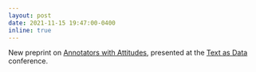 ```yaml
---
layout: post
date: 2021-11-15 19:47:00-0400
inline: true
---
```


New preprint on [Annotators with Attitudes](https://arxiv.org/abs/2111.07997), presented at the [Text as Data](https://tada2021.org/) conference.